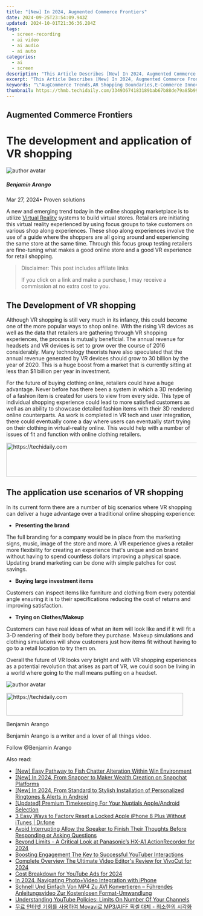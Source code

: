 ```yaml
---
title: "[New] In 2024, Augmented Commerce Frontiers"
date: 2024-09-25T23:54:09.943Z
updated: 2024-10-01T21:36:36.284Z
tags: 
  - screen-recording
  - ai video
  - ai audio
  - ai auto
categories: 
  - ai
  - screen
description: "This Article Describes [New] In 2024, Augmented Commerce Frontiers"
excerpt: "This Article Describes [New] In 2024, Augmented Commerce Frontiers"
keywords: "\"AugCommerce Trends,AR Shopping Boundaries,E-Commerce Innovation,Virtual Commerce Edge,Commerce Advancements,Enhanced Retail Frontier,Merchandise AR Tech\""
thumbnail: https://thmb.techidaily.com/33493674183189bab67b88de79a85b9996c293935f6ec3a823ac568973956aae.jpg
---
```


## Augmented Commerce Frontiers

# The development and application of VR shopping

![author avatar](https://images.wondershare.com/filmora/article-images/benjamin-arango-author.jpg)

##### Benjamin Arango

 Mar 27, 2024• Proven solutions

 A new and emerging trend today in the online shopping marketplace is to utilize [Virtual Reality](https://tools.techidaily.com/wondershare/filmora/download/) systems to build virtual stores. Retailers are initiating this virtual reality experienced by using focus groups to take customers on various shop along experiences. These shop along experiences involve the use of a guide where the shoppers are all going around and experiencing the same store at the same time. Through this focus group testing retailers are fine-tuning what makes a good online store and a good VR experience for retail shopping.

>  Disclaimer: This post includes affiliate links
>
>  If you click on a link and make a purchase, I may receive a commission at no extra cost to you.
>

## The Development of VR shopping

 Although VR shopping is still very much in its infancy, this could become one of the more popular ways to shop online. With the rising VR devices as well as the data that retailers are gathering through VR shopping experiences, the process is mutually beneficial. The annual revenue for headsets and VR devices is set to grow over the course of 2016 considerably. Many technology theorists have also speculated that the annual revenue generated by VR devices should grow to 30 billion by the year of 2020\. This is a huge boost from a market that is currently sitting at less than $1 billion per year in investment.

 For the future of buying clothing online, retailers could have a huge advantage. Never before has there been a system in which a 3D rendering of a fashion item is created for users to view from every side. This type of individual shopping experience could lead to more satisfied customers as well as an ability to showcase detailed fashion items with their 3D rendered online counterparts. As work is completed in VR tech and user integration, there could eventually come a day where users can eventually start trying on their clothing in virtual-reality online. This would help with a number of issues of fit and function with online clothing retailers.

<!-- affiliate ads begin -->
<a href="https://ephamedtechinc.pxf.io/c/5597632/2136616/26400" target="_top" id="2136616">
  <img src="//a.impactradius-go.com/display-ad/26400-2136616" border="0" alt="https://techidaily.com" width="728" height="90"/>
</a>
<img height="0" width="0" src="https://ephamedtechinc.pxf.io/i/5597632/2136616/26400" style="position:absolute;visibility:hidden;" border="0" />
<!-- affiliate ads end -->

## The application use scenarios of VR shopping

 In its current form there are a number of big scenarios where VR shopping can deliver a huge advantage over a traditional online shopping experience:

* **Presenting the brand**

 The full branding for a company would be in place from the marketing signs, music, image of the store and more. A VR experience gives a retailer more flexibility for creating an experience that's unique and on brand without having to spend countless dollars improving a physical space. Updating brand marketing can be done with simple patches for cost savings.

* **Buying large investment items**

 Customers can inspect items like furniture and clothing from every potential angle ensuring it is to their specifications reducing the cost of returns and improving satisfaction.

* **Trying on Clothes/Makeup**

 Customers can have real ideas of what an item will look like and if it will fit a 3-D rendering of their body before they purchase. Makeup simulations and clothing simulations will show customers just how items fit without having to go to a retail location to try them on.

 Overall the future of VR looks very bright and with VR shopping experiences as a potential revolution that arises as part of VR, we could soon be living in a world where going to the mall means putting on a headset.

![author avatar](https://images.wondershare.com/filmora/article-images/benjamin-arango-author.jpg)

<!-- affiliate ads begin -->
<a href="https://bluettius.sjv.io/c/5597632/2139122/17108" target="_top" id="2139122">
  <img src="//a.impactradius-go.com/display-ad/17108-2139122" border="0" alt="https://techidaily.com" width="468" height="60"/>
</a>
<img height="0" width="0" src="https://bluettius.sjv.io/i/5597632/2139122/17108" style="position:absolute;visibility:hidden;" border="0" />
<!-- affiliate ads end -->

Benjamin Arango

Benjamin Arango is a writer and a lover of all things video.

Follow @Benjamin Arango


<ins class="adsbygoogle"
     style="display:block"
     data-ad-format="autorelaxed"
     data-ad-client="ca-pub-7571918770474297"
     data-ad-slot="1223367746"></ins>



<ins class="adsbygoogle"
     style="display:block"
     data-ad-client="ca-pub-7571918770474297"
     data-ad-slot="8358498916"
     data-ad-format="auto"
     data-full-width-responsive="true"></ins>


<span class="atpl-alsoreadstyle">Also read:</span>
<div><ul>
<li><a href="https://fox-access.techidaily.com/new-easy-pathway-to-fish-chatter-alteration-within-win-environment/"><u>[New] Easy Pathway to Fish Chatter Alteration Within Win Environment</u></a></li>
<li><a href="https://snapchat-videos.techidaily.com/new-in-2024-from-snapper-to-maker-wealth-creation-on-snapchat-platforms/"><u>[New] In 2024, From Snapper to Maker Wealth Creation on Snapchat Platforms</u></a></li>
<li><a href="https://article-posts.techidaily.com/new-in-2024-from-standard-to-stylish-installation-of-personalized-ringtones-and-alerts-in-android/"><u>[New] In 2024, From Standard to Stylish Installation of Personalized Ringtones & Alerts in Android</u></a></li>
<li><a href="https://fox-friendly.techidaily.com/updated-premium-timekeeping-for-your-nuptials-appleandroid-selection/"><u>[Updated] Premium Timekeeping For Your Nuptials Apple/Android Selection</u></a></li>
<li><a href="https://iphone-unlock.techidaily.com/3-easy-ways-to-factory-reset-a-locked-apple-iphone-8-plus-without-itunes-drfone-by-drfone-ios/"><u>3 Easy Ways to Factory Reset a Locked Apple iPhone 8 Plus Without iTunes | Dr.fone</u></a></li>
<li><a href="https://article-files.techidaily.com/avoid-interrupting-allow-the-speaker-to-finish-their-thoughts-before-responding-or-asking-questions/"><u>Avoid Interrupting Allow the Speaker to Finish Their Thoughts Before Responding or Asking Questions</u></a></li>
<li><a href="https://article-files.techidaily.com/beyond-limits-a-critical-look-at-panasonics-hx-a1-actionrecorder-for-2024/"><u>Beyond Limits - A Critical Look at Panasonic’s HX-A1 ActionRecorder for 2024</u></a></li>
<li><a href="https://article-files.techidaily.com/boosting-engagement-the-key-to-successful-youtuber-interactions/"><u>Boosting Engagement The Key to Successful YouTuber Interactions</u></a></li>
<li><a href="https://article-files.techidaily.com/complete-overview-the-ultimate-video-editors-review-for-vivocut-for-2024/"><u>Complete Overview The Ultimate Video Editor's Review for VivoCut for 2024</u></a></li>
<li><a href="https://article-files.techidaily.com/cost-breakdown-for-youtube-ads-for-2024/"><u>Cost Breakdown for YouTube Ads for 2024</u></a></li>
<li><a href="https://fox-cloud.techidaily.com/in-2024-navigating-photoplusvideo-integration-with-iphone/"><u>In 2024, Navigating Photo+Video Integration with iPhone</u></a></li>
<li><a href="https://some-knowledge.techidaily.com/schnell-und-einfach-von-mp4-zu-avi-konvertieren-fuhrendes-anleitungsvideo-zur-kostenlosen-format-umwandlung/"><u>Schnell Und Einfach Von MP4 Zu AVI Konvertieren – Führendes Anleitungsvideo Zur Kostenlosen Format-Umwandlung</u></a></li>
<li><a href="https://tech-recovery.techidaily.com/understanding-youtube-policies-limits-on-number-of-your-channels/"><u>Understanding YouTube Policies: Limits On Number Of Your Channels</u></a></li>
<li><a href="https://tech-recovery.techidaily.com/movavi-mp3aiff/"><u>무료 인터넷 기회를 사용하여 Movavi로 MP3/AIFF 픽셀 대체 - 최소한의 시각화</u></a></li>
</ul></div>

